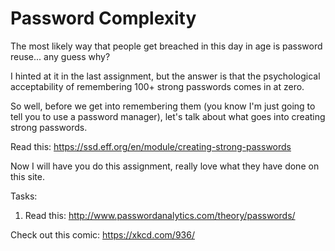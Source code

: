 # Password Complexity
The most likely way that people get breached in this day in age is password reuse... any guess why? 

I hinted at it in the last assignment, but the answer is that the psychological acceptability of remembering 100+ strong passwords comes in at zero.

So well, before we get into remembering them (you know I'm just going to tell you to use a password manager), let's talk about what goes into creating strong passwords. 

Read this: <https://ssd.eff.org/en/module/creating-strong-passwords>

Now I will have you do this assignment, really love what they have done on this site.

Tasks:

1. Read this: <http://www.passwordanalytics.com/theory/passwords/>


Check out this comic: <https://xkcd.com/936/>